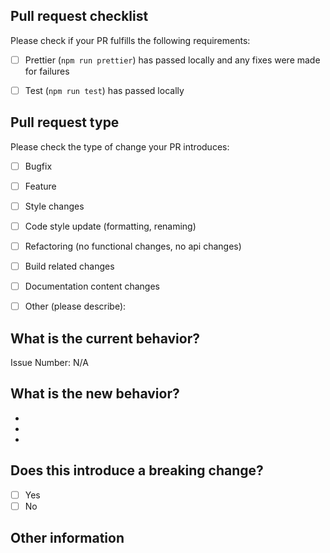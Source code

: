 ## Pull request checklist

Please check if your PR fulfills the following requirements:
- [ ] Prettier (`npm run prettier`) has passed locally and any fixes were made for failures
- [ ] Test (`npm run test`) has passed locally


## Pull request type

Please check the type of change your PR introduces:
- [ ] Bugfix
- [ ] Feature
- [ ] Style changes
- [ ] Code style update (formatting, renaming)
- [ ] Refactoring (no functional changes, no api changes)
- [ ] Build related changes
- [ ] Documentation content changes
- [ ] Other (please describe): 


## What is the current behavior?
<!-- Please describe the current behavior that you are modifying, or link to a relevant issue. -->

Issue Number: N/A


## What is the new behavior?
<!-- Please describe the behavior or changes that are being added by this PR. -->

-
-
-

## Does this introduce a breaking change?

- [ ] Yes
- [ ] No

<!-- If this introduces a breaking change, please describe the impact and migration path for existing applications below. -->


## Other information

<!-- Any other information that is important to this PR such as screenshots of how the component looks before and after the change. -->